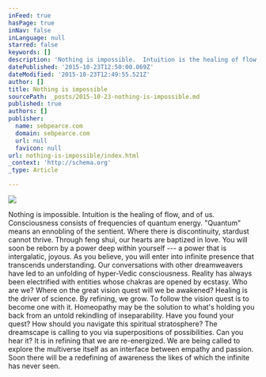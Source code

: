 ```yaml
---
inFeed: true
hasPage: true
inNav: false
inLanguage: null
starred: false
keywords: []
description: 'Nothing is impossible.  Intuition is the healing of flow, and of us. Consciousness consists of frequencies of quantum energy. “Quantum” means an ennobling of th'
datePublished: '2015-10-23T12:50:00.069Z'
dateModified: '2015-10-23T12:49:55.521Z'
author: []
title: Nothing is impossible
sourcePath: _posts/2015-10-23-nothing-is-impossible.md
published: true
authors: []
publisher:
  name: sebpearce.com
  domain: sebpearce.com
  url: null
  favicon: null
url: nothing-is-impossible/index.html
_context: 'http://schema.org'
_type: Article

---
```

![](https://the-grid-user-content.s3-us-west-2.amazonaws.com/137e0ed1-03b1-4d6c-87af-8ca70b65f569.jpg)

Nothing is impossible. Intuition is the healing of flow, and of us. Consciousness consists of frequencies of quantum energy. "Quantum" means an ennobling of the sentient. Where there is discontinuity, stardust cannot thrive. Through feng shui, our hearts are baptized in love. You will soon be reborn by a power deep within yourself --- a power that is intergalatic, joyous. As you believe, you will enter into infinite presence that transcends understanding. Our conversations with other dreamweavers have led to an unfolding of hyper-Vedic consciousness. Reality has always been electrified with entities whose chakras are opened by ecstasy. Who are we? Where on the great vision quest will we be awakened? Healing is the driver of science. By refining, we grow. To follow the vision quest is to become one with it. Homeopathy may be the solution to what's holding you back from an untold rekindling of inseparability. Have you found your quest? How should you navigate this spiritual stratosphere? The dreamscape is calling to you via superpositions of possibilities. Can you hear it? It is in refining that we are re-energized. We are being called to explore the multiverse itself as an interface between empathy and passion. Soon there will be a redefining of awareness the likes of which the infinite has never seen.